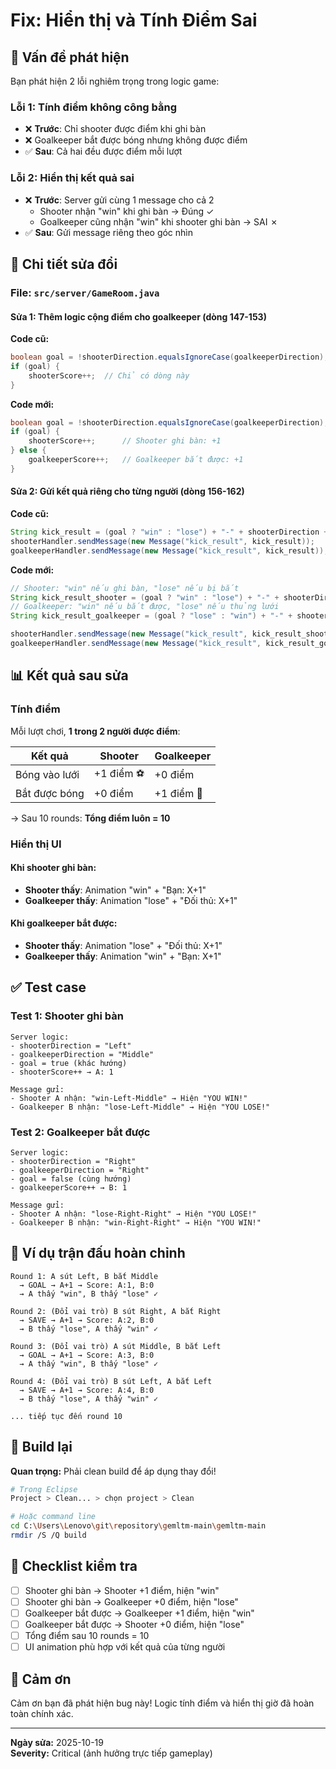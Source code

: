 # Fix: Hiển thị và Tính Điểm Sai

## 🐛 Vấn đề phát hiện

Bạn phát hiện 2 lỗi nghiêm trọng trong logic game:

### Lỗi 1: Tính điểm không công bằng
- ❌ **Trước**: Chỉ shooter được điểm khi ghi bàn
- ❌ Goalkeeper bắt được bóng nhưng không được điểm
- ✅ **Sau**: Cả hai đều được điểm mỗi lượt

### Lỗi 2: Hiển thị kết quả sai
- ❌ **Trước**: Server gửi cùng 1 message cho cả 2
  - Shooter nhận "win" khi ghi bàn → Đúng ✓
  - Goalkeeper cũng nhận "win" khi shooter ghi bàn → SAI ✗
- ✅ **Sau**: Gửi message riêng theo góc nhìn

## 🔧 Chi tiết sửa đổi

### File: `src/server/GameRoom.java`

#### Sửa 1: Thêm logic cộng điểm cho goalkeeper (dòng 147-153)

**Code cũ:**
```java
boolean goal = !shooterDirection.equalsIgnoreCase(goalkeeperDirection);
if (goal) {
    shooterScore++;  // Chỉ có dòng này
}
```

**Code mới:**
```java
boolean goal = !shooterDirection.equalsIgnoreCase(goalkeeperDirection);
if (goal) {
    shooterScore++;      // Shooter ghi bàn: +1
} else {
    goalkeeperScore++;   // Goalkeeper bắt được: +1
}
```

#### Sửa 2: Gửi kết quả riêng cho từng người (dòng 156-162)

**Code cũ:**
```java
String kick_result = (goal ? "win" : "lose") + "-" + shooterDirection + "-" + goalkeeperDirection;
shooterHandler.sendMessage(new Message("kick_result", kick_result));
goalkeeperHandler.sendMessage(new Message("kick_result", kick_result));
```

**Code mới:**
```java
// Shooter: "win" nếu ghi bàn, "lose" nếu bị bắt
String kick_result_shooter = (goal ? "win" : "lose") + "-" + shooterDirection + "-" + goalkeeperDirection;
// Goalkeeper: "win" nếu bắt được, "lose" nếu thủng lưới
String kick_result_goalkeeper = (goal ? "lose" : "win") + "-" + shooterDirection + "-" + goalkeeperDirection;

shooterHandler.sendMessage(new Message("kick_result", kick_result_shooter));
goalkeeperHandler.sendMessage(new Message("kick_result", kick_result_goalkeeper));
```

## 📊 Kết quả sau sửa

### Tính điểm
Mỗi lượt chơi, **1 trong 2 người được điểm**:

| Kết quả | Shooter | Goalkeeper |
|---------|---------|------------|
| Bóng vào lưới | +1 điểm ⚽ | +0 điểm |
| Bắt được bóng | +0 điểm | +1 điểm 🧤 |

→ Sau 10 rounds: **Tổng điểm luôn = 10**

### Hiển thị UI

#### Khi shooter ghi bàn:
- **Shooter thấy**: Animation "win" + "Bạn: X+1"
- **Goalkeeper thấy**: Animation "lose" + "Đối thủ: X+1"

#### Khi goalkeeper bắt được:
- **Shooter thấy**: Animation "lose" + "Đối thủ: X+1"
- **Goalkeeper thấy**: Animation "win" + "Bạn: X+1"

## ✅ Test case

### Test 1: Shooter ghi bàn
```
Server logic:
- shooterDirection = "Left"
- goalkeeperDirection = "Middle"
- goal = true (khác hướng)
- shooterScore++ → A: 1

Message gửi:
- Shooter A nhận: "win-Left-Middle" → Hiện "YOU WIN!"
- Goalkeeper B nhận: "lose-Left-Middle" → Hiện "YOU LOSE!"
```

### Test 2: Goalkeeper bắt được
```
Server logic:
- shooterDirection = "Right"
- goalkeeperDirection = "Right"
- goal = false (cùng hướng)
- goalkeeperScore++ → B: 1

Message gửi:
- Shooter A nhận: "lose-Right-Right" → Hiện "YOU LOSE!"
- Goalkeeper B nhận: "win-Right-Right" → Hiện "YOU WIN!"
```

## 🎯 Ví dụ trận đấu hoàn chỉnh

```
Round 1: A sút Left, B bắt Middle
  → GOAL → A+1 → Score: A:1, B:0
  → A thấy "win", B thấy "lose" ✓

Round 2: (Đổi vai trò) B sút Right, A bắt Right
  → SAVE → A+1 → Score: A:2, B:0
  → B thấy "lose", A thấy "win" ✓

Round 3: (Đổi vai trò) A sút Middle, B bắt Left
  → GOAL → A+1 → Score: A:3, B:0
  → A thấy "win", B thấy "lose" ✓

Round 4: (Đổi vai trò) B sút Left, A bắt Left
  → SAVE → A+1 → Score: A:4, B:0
  → B thấy "lose", A thấy "win" ✓

... tiếp tục đến round 10
```

## 🔄 Build lại

**Quan trọng:** Phải clean build để áp dụng thay đổi!

```bash
# Trong Eclipse
Project > Clean... > chọn project > Clean

# Hoặc command line
cd C:\Users\Lenovo\git\repository\gemltm-main\gemltm-main
rmdir /S /Q build
```

## 📝 Checklist kiểm tra

- [ ] Shooter ghi bàn → Shooter +1 điểm, hiện "win"
- [ ] Shooter ghi bàn → Goalkeeper +0 điểm, hiện "lose"
- [ ] Goalkeeper bắt được → Goalkeeper +1 điểm, hiện "win"
- [ ] Goalkeeper bắt được → Shooter +0 điểm, hiện "lose"
- [ ] Tổng điểm sau 10 rounds = 10
- [ ] UI animation phù hợp với kết quả của từng người

## 🙏 Cảm ơn

Cảm ơn bạn đã phát hiện bug này! Logic tính điểm và hiển thị giờ đã hoàn toàn chính xác.

---
**Ngày sửa:** 2025-10-19  
**Severity:** Critical (ảnh hưởng trực tiếp gameplay)
